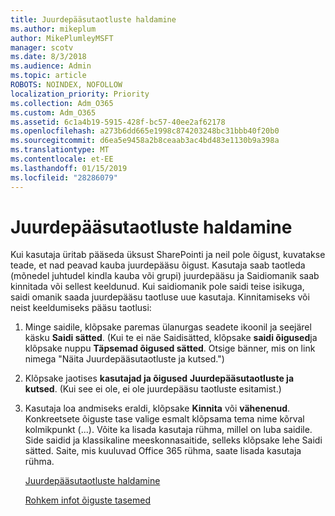 ```yaml
---
title: Juurdepääsutaotluste haldamine
ms.author: mikeplum
author: MikePlumleyMSFT
manager: scotv
ms.date: 8/3/2018
ms.audience: Admin
ms.topic: article
ROBOTS: NOINDEX, NOFOLLOW
localization_priority: Priority
ms.collection: Adm_O365
ms.custom: Adm_O365
ms.assetid: 6c1a4b19-5915-428f-bc57-40ee2af62178
ms.openlocfilehash: a273b6dd665e1998c874203248bc31bbb40f20b0
ms.sourcegitcommit: d6ea5e9458a2b8ceaab3ac4bd483e1130b9a398a
ms.translationtype: MT
ms.contentlocale: et-EE
ms.lasthandoff: 01/15/2019
ms.locfileid: "28286079"
---
```

# <a name="manage-access-requests"></a>Juurdepääsutaotluste haldamine

Kui kasutaja üritab pääseda üksust SharePointi ja neil pole õigust, kuvatakse teade, et nad peavad kauba juurdepääsu õigust. Kasutaja saab taotleda (mõnedel juhtudel kindla kauba või grupi) juurdepääsu ja Saidiomanik saab kinnitada või sellest keeldunud. Kui saidiomanik pole saidi teise isikuga, saidi omanik saada juurdepääsu taotluse uue kasutaja. Kinnitamiseks või neist keeldumiseks pääsu taotlusi:
  
1. Minge saidile, klõpsake paremas ülanurgas seadete ikoonil ja seejärel käsku **Saidi sätted**. (Kui te ei näe Saidisätted, klõpsake **saidi õigused**ja klõpsake nuppu **Täpsemad õigused sätted**. Otsige bänner, mis on link nimega "Näita Juurdepääsutaotluste ja kutsed.")
    
2. Klõpsake jaotises **kasutajad ja õigused** **Juurdepääsutaotluste ja kutsed**. (Kui see ei ole, ei ole juurdepääsu taotluste esitamist.)
    
3. Kasutaja loa andmiseks eraldi, klõpsake **Kinnita** või **vähenenud**. Konkreetsete õiguste tase valige esmalt klõpsama tema nime kõrval kolmikpunkt (...). Võite ka lisada kasutaja rühma, millel on luba saidile. Side saidid ja klassikaline meeskonnasaitide, selleks klõpsake lehe Saidi sätted. Saite, mis kuuluvad Office 365 rühma, saate lisada kasutaja rühma.
    
    [Juurdepääsutaotluste haldamine](https://go.microsoft.com/fwlink/?linkid=2008747)
    
    [Rohkem infot õiguste tasemed](https://go.microsoft.com/fwlink/?linkid=867071)
    

